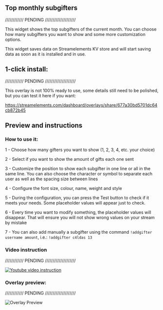 <h2 id="widget-name" class="widget-name">Top monthly subgifters</h2>
<p>//////////// PENDING ////////////////////</p>
<p id="description" class="description">This widget shows the top subgifters of the current month. You can choose how many subgifters you want to show and some more customization options.</p>
<p>This widget saves data on Streamelements KV store and will start saving data as soon as it is installed and in use. </p>

<h2>1-click install:</h2>
<p>//////////// PENDING ////////////////////</p>
<p>This overlay is not 100% ready to use, some details still need to be polished, but you can test it here if you want:</p>
<p><a href="https://streamelements.com/dashboard/overlays/share/677a30bd5701dc64cb872b45">https://streamelements.com/dashboard/overlays/share/677a30bd5701dc64cb872b45</a></p>
<h2>Preview and instructions</h2>
<h3>How to use it:</h3>
<p>1 - Choose how many gifters you want to show (1, 2, 3, 4, etc. your choice)</p>
<p>2 - Select if you want to show the amount of gifts each one sent</p>
<p>3 - Customize the position to show each subgifter in one line or all in the same line. You can also choose the character or symbol to separate each user as well as the spacing size between lines</p>
<p>4 - Configure the font size, colour, name, weight and style</p>
<p>5 - During the configuration, you can press the Test button to check if it meets your needs. Some placeholder values will appear just to check.</p>
<p>6 - Every time you want to modify something, the placeholder values will disappear. That will ensure you will not show wrong values on your stream by mistake</p>
<p>7 - You can also add manually a subgifter using the command <code>!addgifter username amount</code>, i.e.: <code>!addgifter c4ldas 13</code></p>
<h3>Video instruction</h3>
<p>//////////// PENDING ////////////////////</p>
<p><a href="" title="Streamelements widget - Top monthly subgifters"><img src="" alt="Youtube video instruction"></a></p>
<h3>Overlay preview:</h3>
<p>//////////// PENDING ////////////////////</p>
<p><img src="" alt="Overlay Preview"></p>
